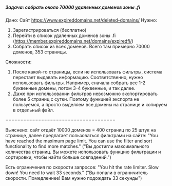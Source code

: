 ##### Задача: собрать около 70000 удаленных доменов зоны .fi

Дано:
Сайт https://www.expireddomains.net/deleted-domains/
Нужно:
1) Зарегистрироваться (бесплатно)
2) Перейти в список удаленных доменов зоны .fi 
   (https://member.expireddomains.net/domains/expiredfi/)
3) Собрать список из всех доменов. Всего там примерно 70000 доменов, 353 страницы.

Сложности:
1) После какой-то страницы, если не использовать фильтры, система перестает 
    выдавать информацию. Соответственно, нужно использовать фильтры. 
    Например, сначала собрать все 1-2 буквенные домены, потом 3-4 буквенные, и так далее.
2) Даже при использовании фильтров невозможно экспортировать более 5 страниц с сутки.
    Поэтому функцией экспорта не пользуемся, а просто выделяем все домены на странице 
    и копируем в отдельный файл.

=====================================

Выяснено: сайт отдаёт 10000 доменов = 400 страниц по 25 штук на странице, далее
предлагает пользоваться фильтрами на сайте: 
"You have reached the maximum page limit. 
You can use the filter and sort functionality to find more matches."
("Вы достигли максимального количества страниц. Вы можете использовать функцию 
  фильтрации и сортировки, чтобы найти больше совпадений.")

Есть ограничения по скорости запросов:
"You hit the rate limiter. Slow down! You need to wait 33 seconds."
("Вы попали в ограничитель скорости. Помедленнее! Вам нужно подождать 33 секунды")
